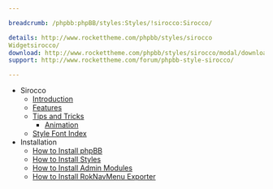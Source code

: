 ```yaml
---

breadcrumb: /phpbb:phpBB/styles:Styles/!sirocco:Sirocco/

details: http://www.rockettheme.com/phpbb/styles/sirocco
Widgetsirocco/
download: http://www.rockettheme.com/phpbb/styles/sirocco/modal/downloads
support: http://www.rockettheme.com/forum/phpbb-style-sirocco/

---
```


* Sirocco
	* [Introduction](INDEX.md#introduction)
	* [Features](INDEX.md#features)
    * [Tips and Tricks](tips.md)
        * [Animation](tips.md#animation)
    * [Style Font Index](../../../technical_tips/general/font_index.md)
* Installation
	* [How to Install phpBB](../../start/install.md)
	* [How to Install Styles](../../start/styles.md)
	* [How to Install Admin Modules](../../start/styles.md#installing-administrative-modules)
	* [How to Install RokNavMenu Exporter](../../modules/roknavmenu.md)
